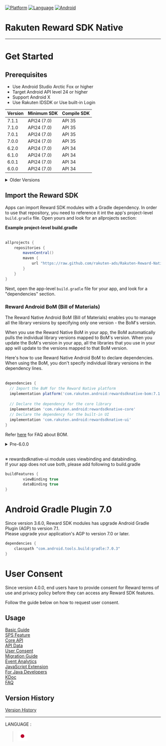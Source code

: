 <div id="top"></div>

[![Platform](http://img.shields.io/badge/platform-Android-brightgreen.svg?style=flat)](https://developer.android.com)
[![Language](http://img.shields.io/badge/language-Kotlin-green.svg?style=flat)](https://github.com/JetBrains/kotlin)
[![Android](http://img.shields.io/badge/support-API_Level_24+-blue.svg?style=flat)](https://developer.android.com)

# Rakuten Reward SDK Native

---
# Get Started

<div id="prerequisites"></div>

## Prerequisites

* Use Android Studio Arctic Fox or higher
* Target Android API level 24 or higher
* Support Android X
* Use Rakuten IDSDK or Use built-in Login

| Version | Minimum SDK | Compile SDK |
|---------|-------------|-------------|
| 7.1.1   | API24 (7.0) | API 35      |
| 7.1.0   | API24 (7.0) | API 35      |
| 7.0.1   | API24 (7.0) | API 35      |
| 7.0.0   | API24 (7.0) | API 35      |
| 6.2.0   | API24 (7.0) | API 34      |
| 6.1.0   | API24 (7.0) | API 34      |
| 6.0.1   | API24 (7.0) | API 34      |
| 6.0.0   | API24 (7.0) | API 34      |

<details>
    <summary>Older Versions</summary>

| Version | Minimum SDK | Compile SDK |
|---------|-------------|-------------|
| 5.4.1   | API24 (7.0) | API 34      |
| 5.4.0   | API24 (7.0) | API 34      |
| 5.3.0   | API24 (7.0) | API 34      |
| 5.2.1   | API24 (7.0) | API 34      |
| 5.2.0   | API24 (7.0) | API 34      |
| 5.1.0   | API24 (7.0) | API 34      |
| 5.0.0   | API24 (7.0) | API 34      |
| 4.1.0   | API24 (7.0) | API 33      |
| 4.0.0   | API21 (5.0) | API 33      |
| 3.7.0   | API21 (5.0) | API 33      |
| 3.6.0   | API21 (5.0) | API 33      |
| 3.5.1   | API21 (5.0) | API 33      |
| 3.5.0   | API21 (5.0) | API 33      |
| 3.4.2   | API21 (5.0) | API 33      |
| 3.4.1   | API21 (5.0) | API 33      |
| 3.4.0   | API21 (5.0) | API 31      |
| 3.3.0   | API21 (5.0) | API 30      |
| 3.2.2   | API21 (5.0) | API 30      |
| 3.2.1   | API21 (5.0) | API 30      |
| 3.2.0   | API21 (5.0) | API 30      |
| 3.1.2   | API21 (5.0) | API 30      |
| 3.1.1   | API21 (5.0) | API 30      |
| 3.1.0   | API21 (5.0) | API 30      |
| 3.0.0   | API21 (5.0) | API 30      |
| 1.1.4   | API16 (4.1) | API 30      |
| 2.4.1   | API16 (4.1) | API 30      |
| 2.4.0   | API16 (4.1) | API 30      |
| 2.3.3   | API16 (4.1) | API 29      |
| 2.3.2   | API16 (4.1) | API 29      |
| 2.3.1   | API16 (4.1) | API 29      |
| 2.3.0   | API16 (4.1) | API 29      |
| 2.2.2   | API16 (4.1) | API 29      |
| 2.2.1   | API16 (4.1) | API 29      |
| 2.2.0   | API16 (4.1) | API 29      |
| 2.1.0   | API16 (4.1) | API 29      |
| 2.0.0   | API16 (4.1) | API 29      |
| 1.1.3   | API16 (4.1) | API 29      |
| 1.1.2   | API16 (4.1) | API 29      |
| 1.1.1   | API16 (4.1) | API 29      |
| 1.1.0   | API16 (4.1) | API 29      |
| 1.0.0   | API16 (4.1) | API 29      |

</details>

<div id="import_sdk"></div>

## Import the Reward SDK
Apps can import Reward SDK modules with a Gradle dependency. In order to use that repository, you need to reference it int the app's project-level `build.gradle` file. Open yours and look for an allprojects section:  

**Example project-level build.gradle**

```groovy

allprojects {
    repositories {
        mavenCentral()
        maven {
            url "https://raw.github.com/rakuten-ads/Rakuten-Reward-Native-Android/master/maven"
        }
    }
}
```

Next, open the app-level `build.gradle` file for your app, and look for a "dependencies" section.  

### Reward Android BoM (Bill of Materials)  
The Reward Native Android BoM (Bill of Materials) enables you to manage all the library versions by specifying only one version - the BoM's version.  

When you use the Reward Native BoM in your app, the BoM automatically pulls the individual library versions mapped to BoM's version. When you update the BoM's version in your app, all the libraries that you use in your app will update to the versions mapped to that BoM version.  

Here's how to use Reward Native Android BoM to declare dependencies. When using the BoM, you don't specify individual library versions in the dependency lines.  
```groovy

dependencies {
  // Import the BoM for the Reward Native platform
  implementation platform('com.rakuten.android:rewardsdknative-bom:7.1.1')

  // Declare the dependency for the core library
  implementation 'com.rakuten.android:rewardsdknative-core' 
  // Declare the dependency for the built-in UI
  implementation 'com.rakuten.android:rewardsdknative-ui'
}
``` 
Refer [here](./doc/faq/README.md#bom) for FAQ about BOM.  

<details>
  <summary>Pre-6.0.0</summary>

If you want to use SDK version before 6.0.0, please follow the following:  

```groovy
  implementation 'com.rakuten.android:rewardsdknative-ui:5.4.1'
```
If you don't use our built-in ui, you can skip "rewardsdknative-ui"
```groovy
  implementation 'com.rakuten.android:rewardsdknative-core:5.4.1'
```  

</details>  
<br>

※ rewardsdknative-ui module uses viewbinding and databinding.  
If your app does not use both, please add following to build.gradle
```groovy
buildFeatures {
        viewBinding true
        dataBinding true
}
```

# Android Gradle Plugin 7.0
Since version 3.6.0, Reward SDK modules has upgrade Android Gradle Plugin (AGP) to version 7.1.  
Please upgrade your application's AGP to version 7.0 or later.
```groovy
dependencies {
    classpath "com.android.tools.build:gradle:7.0.3"
}
```

# User Consent 
Since version 4.0.0, end users have to provide consent for Reward terms of use and privacy policy before they can access any Reward SDK features.

Follow the guide below on how to request user consent.

## Usage
[Basic Guide](./doc/basic/README.md)  
[SPS Feature](./doc/sps/README.md)  
[Core API](./doc/core/README.md)  
[API Data](./doc/apiData/README.md)  
[User Consent](./doc/consent/README.md)  
[Migration Guide](./doc/migration/README.md)  
[Event Analytics](./doc/EventAnalytics/README.md)  
[JavaScript Extension](/doc/extension/README.md)  
[For Java Developers](./doc/java/README.md)  
[KDoc](https://rakuten-ads.github.io/products/mission/android/kdoc/7.1.1/index.html)  
[FAQ](./doc/faq/README.md)

## Version History
[Version History](./doc/history/README.md)

---
LANGUAGE :
> [![jp](./doc/lang/ja.png)](./doc/ja/README.md)
